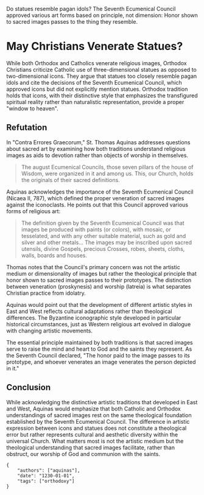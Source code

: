 Do statues resemble pagan idols? The Seventh Ecumenical Council approved various art forms based on principle, not dimension: Honor shown to sacred images passes to the thing they resemble.

# May Christians Venerate Statues?

While both Orthodox and Catholics venerate religious images, Orthodox Christians 
criticize Catholic use of three-dimensional statues as opposed to two-dimensional 
icons. They argue that statues too closely resemble pagan idols and cite the 
decisions of the Seventh Ecumenical Council, which approved icons but did not 
explicitly mention statues. Orthodox tradition holds that icons, with their 
distinctive style that emphasizes the transfigured spiritual reality rather than 
naturalistic representation, provide a proper "window to heaven".

## Refutation

In "Contra Errores Graecorum," St. Thomas Aquinas addresses questions about sacred art 
by examining how both traditions understand religious images as aids to devotion rather 
than objects of worship in themselves.

> The august Ecumenical Councils, those seven pillars of the house of Wisdom, were 
> organized in it and among us. This, our Church, holds the originals of their sacred 
> definitions.

Aquinas acknowledges the importance of the Seventh Ecumenical Council (Nicaea II, 787), 
which defined the proper veneration of sacred images against the iconoclasts. He points 
out that this Council approved various forms of religious art:

> The definition given by the Seventh Ecumenical Council was that images be produced with 
> paints (or colors), with mosaic, or tesselated, and with any other suitable material, 
> such as gold and silver and other metals... The images may be inscribed upon sacred 
> utensils, divine Gospels, precious Crosses, robes, sheets, cloths, walls, boards and houses.
> 

Thomas notes that the Council's primary concern was not the artistic medium or dimensionality 
of images but rather the theological principle that honor shown to sacred images passes to 
their prototypes. The distinction between veneration (proskynesis) and worship (latreia) 
is what separates Christian practice from idolatry.

Aquinas would point out that the development of different artistic styles in East and 
West reflects cultural adaptations rather than theological differences. The Byzantine 
iconographic style developed in particular historical circumstances, just as Western 
religious art evolved in dialogue with changing artistic movements.

The essential principle maintained by both traditions is that sacred images serve to 
raise the mind and heart to God and the saints they represent. As the Seventh Council 
declared, "The honor paid to the image passes to its prototype, and whoever venerates an 
image venerates the person depicted in it."

## Conclusion

While acknowledging the distinctive artistic traditions that developed in East and West, 
Aquinas would emphasize that both Catholic and Orthodox understandings of sacred images 
rest on the same theological foundation established by the Seventh Ecumenical Council. 
The difference in artistic expression between icons and statues does not constitute a 
theological error but rather represents cultural and aesthetic diversity within the 
universal Church. What matters most is not the artistic medium but the theological 
understanding that sacred images facilitate, rather than obstruct, our worship of God 
and communion with the saints.


```
{
    "authors": ["aquinas"],
    "date": "1230-01-01",
    "tags": ["orthodoxy"]
}
```